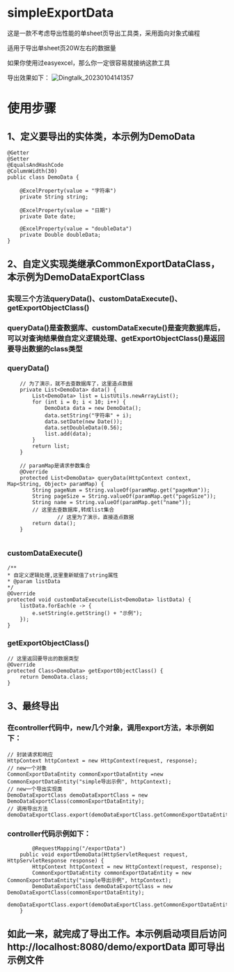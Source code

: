 # simpleExportData
这是一款不考虑导出性能的单sheet页导出工具类，采用面向对象式编程

适用于导出单sheet页20W左右的数据量

如果你使用过easyexcel，那么你一定很容易就接纳这款工具

导出效果如下：
![Dingtalk_20230104141357](https://user-images.githubusercontent.com/24545680/210494984-f76a1fcd-262d-4bcd-89e7-fe7ffc136a89.jpg)


# 使用步骤
## 1、定义要导出的实体类，本示例为DemoData

```
@Getter
@Setter
@EqualsAndHashCode
@ColumnWidth(30)
public class DemoData {

	@ExcelProperty(value = "字符串")
	private String string;

	@ExcelProperty(value = "日期")
	private Date date;

	@ExcelProperty(value = "doubleData")
	private Double doubleData;
}
```
## 2、自定义实现类继承CommonExportDataClass，本示例为DemoDataExportClass
### 实现三个方法queryData()、customDataExecute()、getExportObjectClass()

### queryData()是查数据库、customDataExecute()是查完数据库后，可以对查询结果做自定义逻辑处理、getExportObjectClass()是返回要导出数据的class类型
### queryData()
```
    // 为了演示，就不去查数据库了，这里造点数据
    private List<DemoData> data() {
		List<DemoData> list = ListUtils.newArrayList();
		for (int i = 0; i < 10; i++) {
			DemoData data = new DemoData();
			data.setString("字符串" + i);
			data.setDate(new Date());
			data.setDoubleData(0.56);
			list.add(data);
		}
		return list;
	}
	
	// paramMap是请求参数集合
	@Override
	protected List<DemoData> queryData(HttpContext context, Map<String, Object> paramMap) {
		String pageNum = String.valueOf(paramMap.get("pageNum"));
		String pageSize = String.valueOf(paramMap.get("pageSize"));
		String name = String.valueOf(paramMap.get("name"));
		// 这里去查数据库,转成list集合
                // 这里为了演示，直接造点数据
		return data();
	}
	

```
### customDataExecute()
```
/**
* 自定义逻辑处理,这里重新赋值了string属性
* @param listData
*/
@Override
protected void customDataExecute(List<DemoData> listData) {
    listData.forEach(e -> {
        e.setString(e.getString() + "示例");
    });
}
```

### getExportObjectClass()
```
// 这里返回要导出的数据类型
@Override
protected Class<DemoData> getExportObjectClass() {
	return DemoData.class;
}
```


## 3、最终导出
### 在controller代码中，new几个对象，调用export方法，本示例如下：
```
// 封装请求和响应
HttpContext httpContext = new HttpContext(request, response);
// new一个对象
CommonExportDataEntity commonExportDataEntity =new CommonExportDataEntity("simple导出示例", httpContext);
// new一个导出实现类
DemoDataExportClass demoDataExportClass = new DemoDataExportClass(commonExportDataEntity);
// 调用导出方法
demoDataExportClass.export(demoDataExportClass.getCommonExportDataEntity());
```
### controller代码示例如下：
```
        @RequestMapping("/exportData")
	public void exportDemoData(HttpServletRequest request, HttpServletResponse response) {
		HttpContext httpContext = new HttpContext(request, response);
		CommonExportDataEntity commonExportDataEntity = new CommonExportDataEntity("simple导出示例", httpContext);
		DemoDataExportClass demoDataExportClass = new DemoDataExportClass(commonExportDataEntity);
		demoDataExportClass.export(demoDataExportClass.getCommonExportDataEntity());
	}
```

## 如此一来，就完成了导出工作。本示例启动项目后访问http://localhost:8080/demo/exportData 即可导出示例文件
